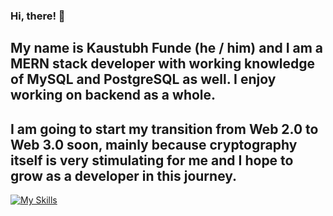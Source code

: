 ### Hi, there! 👋

<!--
**fundekaustubh/fundekaustubh** is a ✨ _special_ ✨ repository because its `README.md` (this file) appears on your GitHub profile.

Here are some ideas to get you started:

- 🔭 I’m currently working on ...
- 🌱 I’m currently learning ...
- 👯 I’m looking to collaborate on ...
- 🤔 I’m looking for help with ...
- 💬 Ask me about ...
- 📫 How to reach me: ...
- 😄 Pronouns: ...
- ⚡ Fun fact: ...
-->
## My name is Kaustubh Funde (he / him) and I am a MERN stack developer with working knowledge of MySQL and PostgreSQL as well. I enjoy working on backend as a whole.
## I am going to start my transition from Web 2.0 to Web 3.0 soon, mainly because cryptography itself is very stimulating for me and I hope to grow as a developer in this journey.
[![My Skills](https://skillicons.dev/icons?i=c,c++,python,html,css,js,react,mongodb,mysql,postgresql)](https://skillicons.dev)
